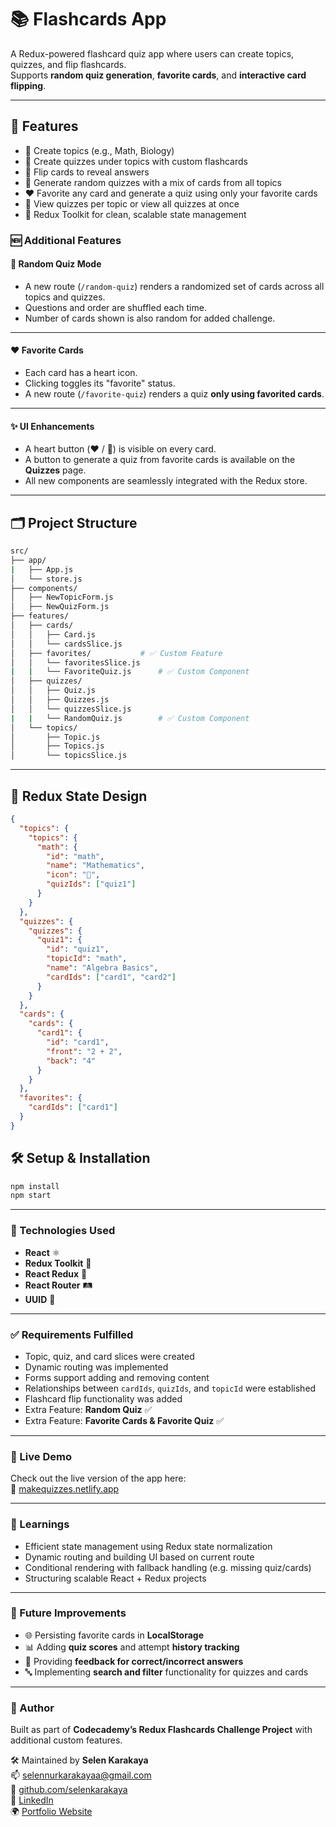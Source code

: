 # 📚 Flashcards App

A Redux-powered flashcard quiz app where users can create topics, quizzes, and flip flashcards.  
Supports **random quiz generation**, **favorite cards**, and **interactive card flipping**.

---

## 🚀 Features

- 🧠 Create topics (e.g., Math, Biology)
- 📝 Create quizzes under topics with custom flashcards
- 🔄 Flip cards to reveal answers
- 🎲 Generate random quizzes with a mix of cards from all topics
- ❤️ Favorite any card and generate a quiz using only your favorite cards
- 🔎 View quizzes per topic or view all quizzes at once
- 🧩 Redux Toolkit for clean, scalable state management

### 🆕 Additional Features

#### 🎲 Random Quiz Mode

- A new route (`/random-quiz`) renders a randomized set of cards across all topics and quizzes.
- Questions and order are shuffled each time.
- Number of cards shown is also random for added challenge.

---

#### ❤️ Favorite Cards

- Each card has a heart icon.
- Clicking toggles its "favorite" status.
- A new route (`/favorite-quiz`) renders a quiz **only using favorited cards**.

---
#### ✨ UI Enhancements

- A heart button (❤️ / 🤍) is visible on every card.
- A button to generate a quiz from favorite cards is available on the **Quizzes** page.
- All new components are seamlessly integrated with the Redux store.

---

## 🗂️ Project Structure

```bash
src/
├── app/
|   ├── App.js
│   └── store.js
├── components/
│   ├── NewTopicForm.js
│   ├── NewQuizForm.js
├── features/
│   ├── cards/
│   │   ├── Card.js
│   │   └── cardsSlice.js
│   ├── favorites/           # ✅ Custom Feature
│   │   └── favoritesSlice.js
|   |   └── FavoriteQuiz.js      # ✅ Custom Component
│   ├── quizzes/
│   │   ├── Quiz.js
│   │   ├── Quizzes.js
│   │   └── quizzesSlice.js
|   |   └── RandomQuiz.js        # ✅ Custom Component
│   └── topics/
│       ├── Topic.js
│       ├── Topics.js
│       └── topicsSlice.js

```
---

## 🧩 Redux State Design

```json
{
  "topics": {
    "topics": {
      "math": {
        "id": "math",
        "name": "Mathematics",
        "icon": "📐",
        "quizIds": ["quiz1"]
      }
    }
  },
  "quizzes": {
    "quizzes": {
      "quiz1": {
        "id": "quiz1",
        "topicId": "math",
        "name": "Algebra Basics",
        "cardIds": ["card1", "card2"]
      }
    }
  },
  "cards": {
    "cards": {
      "card1": {
        "id": "card1",
        "front": "2 + 2",
        "back": "4"
      }
    }
  },
  "favorites": {
    "cardIds": ["card1"]
  }
}
```

## 🛠️ Setup & Installation

```bash
npm install
npm start
```
---

### 🧪 Technologies Used

- **React** ⚛️  
- **Redux Toolkit** 🧰  
- **React Redux** 🔄  
- **React Router** 🛤️  
- **UUID** 🔑  

---

### ✅ Requirements Fulfilled

- Topic, quiz, and card slices were created  
- Dynamic routing was implemented  
- Forms support adding and removing content  
- Relationships between `cardIds`, `quizIds`, and `topicId` were established  
- Flashcard flip functionality was added  
- Extra Feature: **Random Quiz** ✅  
- Extra Feature: **Favorite Cards & Favorite Quiz** ✅  

---

### 🚀 Live Demo

Check out the live version of the app here:  
🔗 [makequizzes.netlify.app](https://makequizzes.netlify.app)

---

### 🧠 Learnings

- Efficient state management using Redux state normalization  
- Dynamic routing and building UI based on current route  
- Conditional rendering with fallback handling (e.g. missing quiz/cards)  
- Structuring scalable React + Redux projects  

---

### 🏁 Future Improvements

- 🌐 Persisting favorite cards in **LocalStorage**  
- 📊 Adding **quiz scores** and attempt **history tracking**  
- 🔔 Providing **feedback for correct/incorrect answers**  
- 🔤 Implementing **search and filter** functionality for quizzes and cards

---


### 👤 Author

Built as part of **Codecademy’s Redux Flashcards Challenge Project** with additional custom features.

🛠 Maintained by **Selen Karakaya**  
📫 [selennurkarakayaa@gmail.com](mailto:selennurkarakayaa@gmail.com)  
🐙 [github.com/selenkarakaya](https://github.com/selenkarakaya)  
📌 [LinkedIn](https://www.linkedin.com/in/selenkarakaya/)  
🌍 [Portfolio Website](https://selenkarakaya.netlify.app/)  


